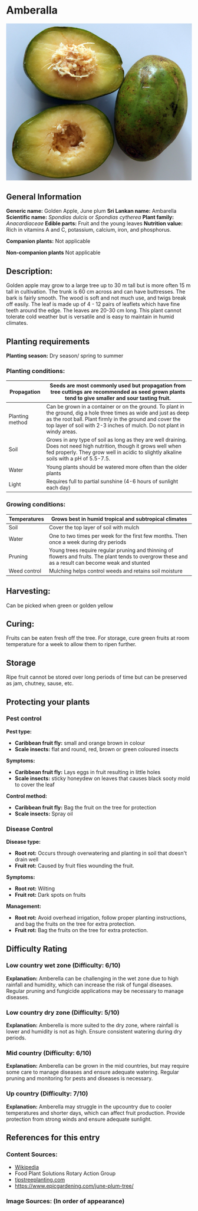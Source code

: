 # Amberalla
![Ambaralla](../../assets/images/Ambaralla.jpeg "Image - Anagoria, Wikimedia Commons")
## General Information
**Generic name:** Golden Apple, June plum
**Sri Lankan name:** Ambarella
**Scientific name:** _Spondias dulcis_ or _Spondias cytherea_
**Plant family:** _Anacardiaceae_
**Edible parts:** Fruit and the young leaves
**Nutrition value:** Rich in vitamins A and C, potassium, calcium, iron, and phosphorus.

**Companion plants:**
Not applicable

**Non-companion plants**
Not applicable

## Description:
Golden apple may grow to a large tree up to 30 m tall but is more often 15 m tall in cultivation. The trunk is 60 cm across and can have buttresses. The bark is fairly smooth. The wood is soft and not much use, and twigs break off easily. The leaf is made up of 4 - 12 pairs of leaflets which have fine teeth around the edge. The leaves are 20-30 cm long. This plant cannot tolerate cold weather but is versatile and is easy to maintain in humid climates.

## Planting requirements
**Planting season:** Dry season/ spring to summer

### Planting conditions:
| Propagation | Seeds are most commonly used but propagation from tree cuttings are recommended as seed grown plants tend to give smaller and sour tasting fruit. |
|----|----|
| Planting method | Can be grown in a container or on the ground. To plant in the ground, dig a hole three times as wide and just as deep as the root ball. Plant firmly in the ground and cover the top layer of soil with 2-3 inches of mulch. Do not plant in windy areas. |
| Soil | Grows in any type of soil as long as they are well draining. Does not need high nutrition, though it grows well when fed properly. They grow well in acidic to slightly alkaline soils with a pH of 5.5-7.5.  |
| Water | Young plants should be watered more often than the older plants |
| Light | Requires full to partial sunshine (4-6 hours of sunlight each day) |

### Growing conditions:

| Temperatures | Grows best in humid tropical and subtropical climates |
|----|----|
| Soil | Cover the top layer of soil with mulch |
| Water | One to two times per week for the first few months. Then once a week during dry periods |
| Pruning | Young trees require regular pruning and thinning of flowers and fruits. The plant tends to overgrow these and as a result can become weak and stunted |
| Weed control | Mulching helps control weeds and retains soil moisture |

## Harvesting:
Can be picked when green or golden yellow

## Curing:
Fruits can be eaten fresh off the tree. For storage, cure green fruits at room temperature for a week to allow them to ripen further.

## Storage
Ripe fruit cannot be stored over long periods of time but can be preserved as jam, chutney, sause, etc.

## Protecting your plants
### Pest control
**Pest type:**
- **Caribbean fruit fly:** small and orange brown in colour 
- **Scale insects:** flat and round, red, brown or green coloured insects 
  
**Symptoms:**
- **Caribbean fruit fly:** Lays eggs in fruit resulting in little holes
- **Scale insects:** sticky honeydew on leaves that causes black sooty mold to cover the leaf
  
**Control method:** 
- **Caribbean fruit fly:** Bag the fruit on the tree for protection
- **Scale insects:** Spray oil

### Disease Control
**Disease type:** 
- **Root rot:** Occurs through overwatering and planting in soil that doesn't drain well
- **Fruit rot:** Caused by fruit flies wounding the fruit. 
  
**Symptoms:** 
- **Root rot:** Wilting
- **Fruit rot:** Dark spots on fruits
  
**Management:** 
- **Root rot:** Avoid overhead irrigation, follow proper planting instructions, and bag the fruits on the tree for extra protection.
- **Fruit rot:** Bag the fruits on the tree for extra protection.

## Difficulty Rating
### Low country wet zone (Difficulty: 6/10)
**Explanation:** Amberella can be challenging in the wet zone due to high rainfall and humidity, which can increase the risk of fungal diseases. Regular pruning and fungicide applications may be necessary to manage diseases.

### Low country dry zone (Difficulty: 5/10)
**Explanation:** Amberella is more suited to the dry zone, where rainfall is lower and humidity is not as high. Ensure consistent watering during dry periods.

### Mid country (Difficulty: 6/10)
**Explanation:** Amberella can be grown in the mid countries, but may require some care to manage diseases and ensure adequate watering. Regular pruning and monitoring for pests and diseases is necessary.

### Up country (Difficulty: 7/10)
**Explanation:** Amberella may struggle in the upcountry due to cooler temperatures and shorter days, which can affect fruit production. Provide protection from strong winds and ensure adequate sunlight.

## References for this entry
### Content Sources:
- [Wikipedia](https://en.wikipedia.org/wiki/Spondias_dulcis)
- Food Plant Solutions Rotary Action Group
- [tipstreeplanting.com](https://tipstreeplanting.com/ambarella-tree-care/)
- https://www.epicgardening.com/june-plum-tree/

### Image Sources: (In order of appearance)
